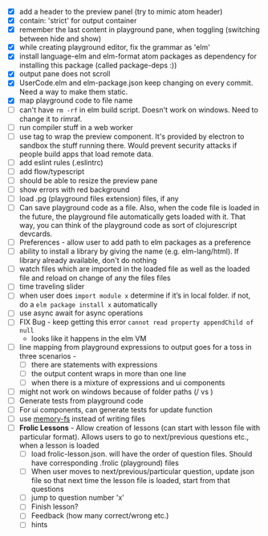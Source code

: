- [x] add a header to the preview panel (try to mimic atom header)
- [x] contain: 'strict' for output container
- [x] remember the last content in playground pane, when toggling (switching between hide and show)
- [x] while creating playground editor, fix the grammar as 'elm'
- [x] install language-elm and elm-format atom packages as dependency for installing this package (called package-deps :))
- [x] output pane does not scroll
- [x] UserCode.elm and elm-package.json keep changing on every commit. Need a way to make them static.
- [x] map playground code to file name
- [ ] can't have `rm -rf` in elm build script. Doesn't work on windows. Need to change it to rimraf.
- [ ] run compiler stuff in a web worker
- [ ] use <webview> tag to wrap the preview component. It's provided by electron to sandbox the stuff running there. Would prevent security attacks if people build apps that load remote data.
- [ ] add eslint rules (.eslintrc)
- [ ] add flow/typescript
- [ ] should be able to resize the preview pane
- [ ] show errors with red background
- [ ] load .pg (playground files extension) files, if any
- [ ] Can save playground code as a file. Also, when the code file is loaded in the future, the playground file automatically gets loaded with it. That way, you can think of the playground code as sort of clojurescript devcards.
- [ ] Preferences - allow user to add path to elm packages as a preference
- [ ] ability to install a library by giving the name (e.g. elm-lang/html). If library already available, don't do nothing
- [ ] watch files which are imported in the loaded file as well as the loaded file and reload on change of any the files files
- [ ] time traveling slider
- [ ] when user does `import module x` determine if it’s in local folder. if not, do a `elm package install x` automatically
- [ ] use async await for async operations
- [ ] FIX Bug - keep getting this error `cannot read property appendChild of null`
  - looks like it happens in the elm VM
- [ ] line mapping from playground expressions to output goes for a toss in three scenarios -
    - [ ] there are statements with expressions
    - [ ] the output content wraps in more than one line
    - [ ] when there is a mixture of expressions and ui components
- [ ] might not work on windows because of folder paths (/ vs \)
- [ ] Generate tests from playground code
- [ ] For ui components, can generate tests for update function
- [ ] use [memory-fs](https://www.npmjs.com/package/memory-fs) instead of writing files
- [ ] **Frolic Lessons** - Allow creation of lessons (can start with lesson file with particular format). Allows users to go to next/previous questions etc., when a lesson is loaded
    - [ ] load frolic-lesson.json. will have the order of question files. Should have corresponding .frolic (playground) files
    - [ ] When user moves to next/previous/particular question, update json file so that next time the lesson file is loaded, start from that questions
    - [ ] jump to question number 'x'
    - [ ] Finish lesson?
    - [ ] Feedback (how many correct/wrong etc.)
    - [ ] hints
